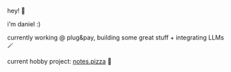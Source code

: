 hey! 👋

i'm daniel :) 

currently working @ plug&pay, building some great stuff + integrating LLMs 🪄

current hobby project: [notes.pizza](https://notes.pizza) 🍕
